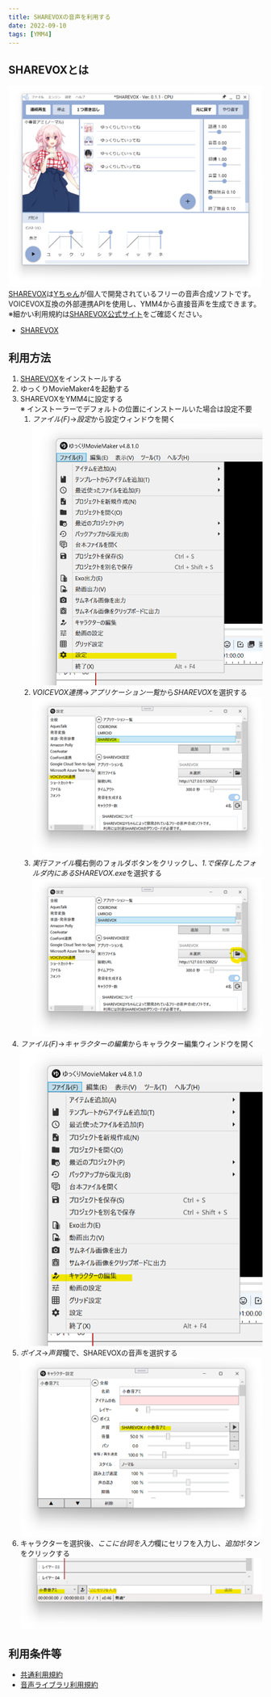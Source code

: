 ```yaml
---
title: SHAREVOXの音声を利用する
date: 2022-09-10
tags: [YMM4]
---
```

## SHAREVOXとは
![スクリーンショット](SHAREVOX_2656.png)
[SHAREVOX](https://www.sharevox.app/)は[Yちゃん](https://twitter.com/y_chan_dev)が個人で開発されているフリーの音声合成ソフトです。  
VOICEVOX互換の外部連携APIを使用し、YMM4から直接音声を生成できます。  
※細かい利用規約は[SHAREVOX公式サイト](https://www.sharevox.app/)をご確認ください。
- [SHAREVOX](https://www.sharevox.app/)

## 利用方法
1. [SHAREVOX](https://www.sharevox.app/)をインストールする
1. ゆっくりMovieMaker4を起動する
1. SHAREVOXをYMM4に設定する  
※ インストーラーでデフォルトの位置にインストールいた場合は設定不要
   1. *ファイル(F)*→*設定*から設定ウィンドウを開く
   ![スクリーンショット](SHAREVOX_3235.png)
   1. *VOICEVOX連携*→*アプリケーション一覧*から*SHAREVOX*を選択する
   ![スクリーンショット](SHAREVOX_3405.png)
   1. *実行ファイル*欄右側のフォルダボタンをクリックし、*1.*で保存したフォルダ内にある*SHAREVOX.exe*を選択する  
   ![スクリーンショット](SHAREVOX_3629.png)
1. *ファイル(F)*→*キャラクターの編集*からキャラクター編集ウィンドウを開く
![スクリーンショット](SHAREVOX_3828.png)
1. *ボイス*→*声質*欄で、SHAREVOXの音声を選択する
![スクリーンショット](SHAREVOX_3931.png)
1. キャラクターを選択後、*ここに台詞を入力*欄にセリフを入力し、*追加*ボタンをクリックする
![スクリーンショット](SHAREVOX_4000.png)

## 利用条件等
- [共通利用規約](https://www.sharevox.app/terms)
- [音声ライブラリ利用規約](https://www.sharevox.app/characters)